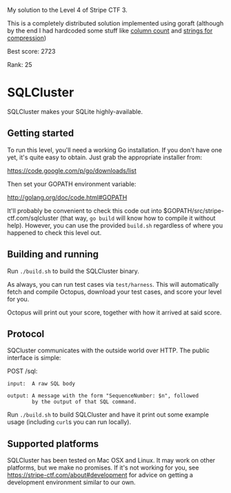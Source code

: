 My solution to the Level 4 of Stripe CTF 3.

This is a completely distributed solution implemented using goraft (although by the end I had hardcoded some stuff like [column count](https://github.com/gaganpreet/stripe-ctf3-level4/blob/master/minesql/sql.go#L60-65) and [strings for compression](https://github.com/gaganpreet/stripe-ctf3-level4/blob/master/util/util.go#L56-85))

Best score: 2723

Rank: 25

# SQLCluster

SQLCluster makes your SQLite highly-available.

## Getting started

To run this level, you'll need a working Go installation. If you don't
have one yet, it's quite easy to obtain. Just grab the appropriate
installer from:

  https://code.google.com/p/go/downloads/list

Then set your GOPATH environment variable:

  http://golang.org/doc/code.html#GOPATH

It'll probably be convenient to check this code out into
$GOPATH/src/stripe-ctf.com/sqlcluster (that way, `go build` will know
how to compile it without help). However, you can use the provided
`build.sh` regardless of where you happened to check this level out.

## Building and running

Run `./build.sh` to build the SQLCluster binary.

As always, you can run test cases via `test/harness`. This will
automatically fetch and compile Octopus, download your test cases, and
score your level for you.

Octopus will print out your score, together with how it arrived at
said score.

## Protocol

SQCluster communicates with the outside world over HTTP. The public
interface is simple:

  POST /sql:

    input:  A raw SQL body

    output: A message with the form "SequenceNumber: $n", followed
            by the output of that SQL command.

Run `./build.sh` to build SQLCluster and have it print out some
example usage (including `curl`s you can run locally).

## Supported platforms

SQLCluster has been tested on Mac OSX and Linux. It may work on other
platforms, but we make no promises. If it's not working for you, see
https://stripe-ctf.com/about#development for advice on getting a
development environment similar to our own.
